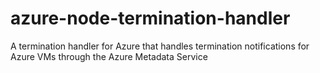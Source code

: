 # azure-node-termination-handler
A termination handler for Azure that handles termination notifications for Azure VMs through the Azure Metadata Service
